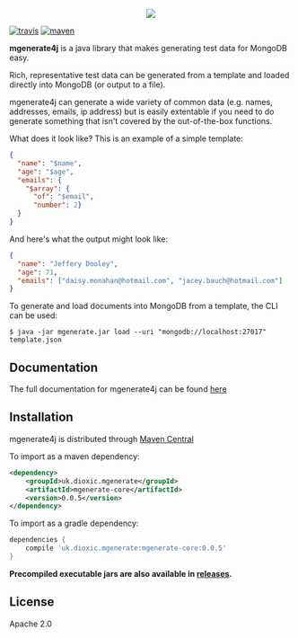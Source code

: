 <p align="center"><img src="https://github.com/dioxic/mgenerate4j/blob/master/docs/img/logo.png"></p>

[![travis][travis_img]][travis_url] [![maven][maven_img]][maven_url]

**mgenerate4j** is a java library that makes generating test data for MongoDB easy.

Rich, representative test data can be generated from a template and loaded directly into MongoDB (or output to a file).

mgenerate4j can generate a wide variety of common data (e.g. names, addresses, emails, ip address) but is easily extentable if
you need to do generate something that isn't covered by the out-of-the-box functions. 

What does it look like? This is an example of a simple template:

```json
{
  "name": "$name",
  "age": "$age",
  "emails": {
    "$array": {
      "of": "$email",
      "number": 2} 
  }
}
``` 

And here's what the output might look like:

```json
{
  "name": "Jeffery Dooley",
  "age": 71,
  "emails": ["daisy.monahan@hotmail.com", "jacey.bauch@hotmail.com"]
}
```

To generate and load documents into MongoDB from a template, the CLI can be used:

```
$ java -jar mgenerate.jar load --uri "mongodb://localhost:27017" template.json
``` 

## Documentation

The full documentation for mgenerate4j can be found [here][gh-page] 

## Installation

mgenerate4j is distributed through [Maven Central][maven_url]

To import as a maven dependency:
```xml
<dependency>
    <groupId>uk.dioxic.mgenerate</groupId>
    <artifactId>mgenerate-core</artifactId>
    <version>0.0.5</version>
</dependency>
```

To import as a gradle dependency:
```groovy
dependencies {
    compile 'uk.dioxic.mgenerate:mgenerate-core:0.0.5'
}
```

**Precompiled executable jars are also available in [releases][releases].**

## License

Apache 2.0

[regexp]:      https://developer.mozilla.org/en/docs/Web/JavaScript/Reference/Global_Objects/RegExp
[bson-spec]:   http://bsonspec.org/spec.html
[travis_img]:  https://api.travis-ci.org/dioxic/mgenerate4j.svg?branch=master
[travis_url]:  https://travis-ci.org/dioxic/mgenerate4j
[maven_img]:   https://img.shields.io/maven-central/v/uk.dioxic.mgenerate/mgenerate-parent
[maven_url]:   https://search.maven.org/search?q=g:uk.dioxic.mgenerate
[releases]:    https://github.com/dioxic/mgenerate4j/releases
[gh-page]:     https://dioxic.github.io/mgenerate4j/